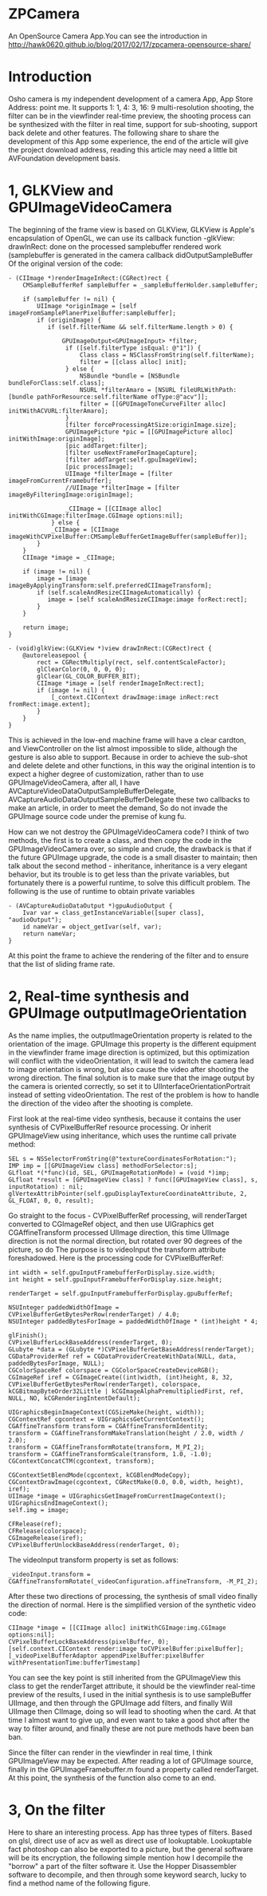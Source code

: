 # ZPCamera
An OpenSource Camera App.You can see the introduction in http://hawk0620.github.io/blog/2017/02/17/zpcamera-opensource-share/

# Introduction

Osho camera is my independent development of a camera App, App Store Address: point me. It supports 1: 1, 4: 3, 16: 9 multi-resolution shooting, the filter can be in the viewfinder real-time preview, the shooting process can be synthesized with the filter in real time, support for sub-shooting, support back delete and other features. The following share to share the development of this App some experience, the end of the article will give the project download address, reading this article may need a little bit AVFoundation development basis.

# 1, GLKView and GPUImageVideoCamera

The beginning of the frame view is based on GLKView, GLKView is Apple's encapsulation of OpenGL, we can use its callback function -glkView: drawInRect: done on the processed samplebuffer rendered work (samplebuffer is generated in the camera callback didOutputSampleBuffer Of the original version of the code:

```
- (CIImage *)renderImageInRect:(CGRect)rect {
    CMSampleBufferRef sampleBuffer = _sampleBufferHolder.sampleBuffer;

    if (sampleBuffer != nil) {
        UIImage *originImage = [self imageFromSamplePlanerPixelBuffer:sampleBuffer];
        if (originImage) {
           if (self.filterName && self.filterName.length > 0) {

               GPUImageOutput<GPUImageInput> *filter;
                if ([self.filterType isEqual: @"1"]) {
                    Class class = NSClassFromString(self.filterName);
                    filter = [[class alloc] init];
                } else {
                    NSBundle *bundle = [NSBundle bundleForClass:self.class];
                    NSURL *filterAmaro = [NSURL fileURLWithPath:[bundle pathForResource:self.filterName ofType:@"acv"]];
                    filter = [[GPUImageToneCurveFilter alloc] initWithACVURL:filterAmaro];
                }
                [filter forceProcessingAtSize:originImage.size];
                GPUImagePicture *pic = [[GPUImagePicture alloc] initWithImage:originImage];
                [pic addTarget:filter];
                [filter useNextFrameForImageCapture];
                [filter addTarget:self.gpuImageView];
                [pic processImage];              
                UIImage *filterImage = [filter imageFromCurrentFramebuffer];
                //UIImage *filterImage = [filter imageByFilteringImage:originImage];

                _CIImage = [[CIImage alloc] initWithCGImage:filterImage.CGImage options:nil];
            } else {
            _CIImage = [CIImage imageWithCVPixelBuffer:CMSampleBufferGetImageBuffer(sampleBuffer)];
        }
    }  
    CIImage *image = _CIImage;

    if (image != nil) {
        image = [image imageByApplyingTransform:self.preferredCIImageTransform];
        if (self.scaleAndResizeCIImageAutomatically) {
           image = [self scaleAndResizeCIImage:image forRect:rect];
        }
    }

    return image;
}

- (void)glkView:(GLKView *)view drawInRect:(CGRect)rect {
    @autoreleasepool {
        rect = CGRectMultiply(rect, self.contentScaleFactor);
        glClearColor(0, 0, 0, 0);
        glClear(GL_COLOR_BUFFER_BIT);
        CIImage *image = [self renderImageInRect:rect];
        if (image != nil) {
            [_context.CIContext drawImage:image inRect:rect fromRect:image.extent];
        }
    }
}
```

This is achieved in the low-end machine frame will have a clear cardton, and ViewController on the list almost impossible to slide, although the gesture is also able to support. Because in order to achieve the sub-shot and delete delete and other functions, in this way the original intention is to expect a higher degree of customization, rather than to use GPUImageVideoCamera, after all, I have AVCaptureVideoDataOutputSampleBufferDelegate, AVCaptureAudioDataOutputSampleBufferDelegate these two callbacks to make an article, in order to meet the demand, So do not invade the GPUImage source code under the premise of kung fu.

How can we not destroy the GPUImageVideoCamera code? I think of two methods, the first is to create a class, and then copy the code in the GPUImageVideoCamera over, so simple and crude, the drawback is that if the future GPUImage upgrade, the code is a small disaster to maintain; then talk about the second method - inheritance, inheritance is a very elegant behavior, but its trouble is to get less than the private variables, but fortunately there is a powerful runtime, to solve this difficult problem. The following is the use of runtime to obtain private variables

```
- (AVCaptureAudioDataOutput *)gpuAudioOutput {
    Ivar var = class_getInstanceVariable([super class], "audioOutput");
    id nameVar = object_getIvar(self, var);
    return nameVar;
}
```

At this point the frame to achieve the rendering of the filter and to ensure that the list of sliding frame rate.

# 2, Real-time synthesis and GPUImage outputImageOrientation

As the name implies, the outputImageOrientation property is related to the orientation of the image. GPUImage this property is the different equipment in the viewfinder frame image direction is optimized, but this optimization will conflict with the videoOrientation, it will lead to switch the camera lead to image orientation is wrong, but also cause the video after shooting the wrong direction. The final solution is to make sure that the image output by the camera is oriented correctly, so set it to UIInterfaceOrientationPortrait instead of setting videoOrientation. The rest of the problem is how to handle the direction of the video after the shooting is complete.

First look at the real-time video synthesis, because it contains the user synthesis of CVPixelBufferRef resource processing. Or inherit GPUImageView using inheritance, which uses the runtime call private method:

```
SEL s = NSSelectorFromString(@"textureCoordinatesForRotation:");
IMP imp = [[GPUImageView class] methodForSelector:s];
GLfloat *(*func)(id, SEL, GPUImageRotationMode) = (void *)imp;
GLfloat *result = [GPUImageView class] ? func([GPUImageView class], s, inputRotation) : nil;
glVertexAttribPointer(self.gpuDisplayTextureCoordinateAttribute, 2, GL_FLOAT, 0, 0, result);
```

Go straight to the focus - CVPixelBufferRef processing, will renderTarget converted to CGImageRef object, and then use UIGraphics get CGAffineTransform processed UIImage direction, this time UIImage direction is not the normal direction, but rotated over 90 degrees of the picture, so do The purpose is to videoInput the transform attribute foreshadowed. Here is the processing code for CVPixelBufferRef:

```
int width = self.gpuInputFramebufferForDisplay.size.width;
int height = self.gpuInputFramebufferForDisplay.size.height;

renderTarget = self.gpuInputFramebufferForDisplay.gpuBufferRef;

NSUInteger paddedWidthOfImage = CVPixelBufferGetBytesPerRow(renderTarget) / 4.0;
NSUInteger paddedBytesForImage = paddedWidthOfImage * (int)height * 4;

glFinish();
CVPixelBufferLockBaseAddress(renderTarget, 0);
GLubyte *data = (GLubyte *)CVPixelBufferGetBaseAddress(renderTarget);
CGDataProviderRef ref = CGDataProviderCreateWithData(NULL, data, paddedBytesForImage, NULL);
CGColorSpaceRef colorspace = CGColorSpaceCreateDeviceRGB();
CGImageRef iref = CGImageCreate((int)width, (int)height, 8, 32, CVPixelBufferGetBytesPerRow(renderTarget), colorspace, kCGBitmapByteOrder32Little | kCGImageAlphaPremultipliedFirst, ref, NULL, NO, kCGRenderingIntentDefault);

UIGraphicsBeginImageContext(CGSizeMake(height, width));
CGContextRef cgcontext = UIGraphicsGetCurrentContext();
CGAffineTransform transform = CGAffineTransformIdentity;
transform = CGAffineTransformMakeTranslation(height / 2.0, width / 2.0);
transform = CGAffineTransformRotate(transform, M_PI_2);
transform = CGAffineTransformScale(transform, 1.0, -1.0);
CGContextConcatCTM(cgcontext, transform);

CGContextSetBlendMode(cgcontext, kCGBlendModeCopy);
CGContextDrawImage(cgcontext, CGRectMake(0.0, 0.0, width, height), iref);
UIImage *image = UIGraphicsGetImageFromCurrentImageContext();
UIGraphicsEndImageContext();
self.img = image;

CFRelease(ref);
CFRelease(colorspace);
CGImageRelease(iref);
CVPixelBufferUnlockBaseAddress(renderTarget, 0);
```

The videoInput transform property is set as follows:

```
_videoInput.transform = CGAffineTransformRotate(_videoConfiguration.affineTransform, -M_PI_2);
```
After these two directions of processing, the synthesis of small video finally the direction of normal. Here is the simplified version of the synthetic video code:

```
CIImage *image = [[CIImage alloc] initWithCGImage:img.CGImage options:nil];
CVPixelBufferLockBaseAddress(pixelBuffer, 0);
[self.context.CIContext render:image toCVPixelBuffer:pixelBuffer];
[_videoPixelBufferAdaptor appendPixelBuffer:pixelBuffer withPresentationTime:bufferTimestamp]
```

You can see the key point is still inherited from the GPUImageView this class to get the renderTarget attribute, it should be the viewfinder real-time preview of the results, I used in the initial synthesis is to use sampleBuffer UIImage, and then through the GPUImage add filters, and finally Will UIImage then CIImage, doing so will lead to shooting when the card. At that time I almost want to give up, and even want to take a good shot after the way to filter around, and finally these are not pure methods have been ban ban.

Since the filter can render in the viewfinder in real time, I think GPUImageView may be expected. After reading a lot of GPUImage source, finally in the GPUImageFramebuffer.m found a property called renderTarget. At this point, the synthesis of the function also come to an end.

# 3, On the filter

Here to share an interesting process. App has three types of filters. Based on glsl, direct use of acv as well as direct use of lookuptable. Lookuptable fact photoshop can also be exported to a picture, but the general software will be its encryption, the following simple mention how I decompile the "borrow" a part of the filter software it. Use the Hopper Disassembler software to decompile, and then through some keyword search, lucky to find a method name of the following figure.


